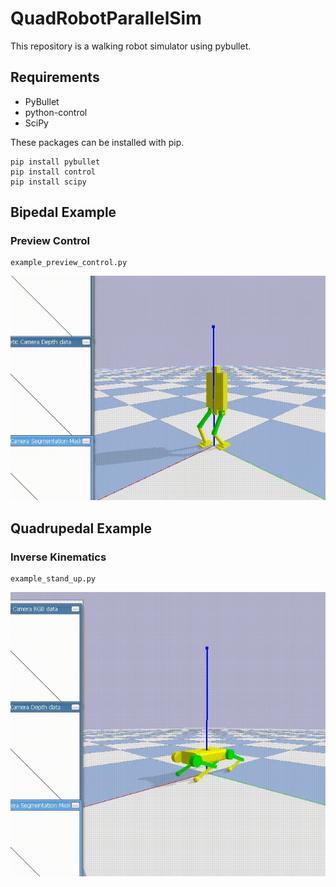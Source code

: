 # QuadRobotParallelSim

This repository is a walking robot simulator using pybullet.

## Requirements
 * PyBullet
 * python-control
 * SciPy

These packages can be installed with pip.
```
pip install pybullet
pip install control
pip install scipy
```



## Bipedal Example
### Preview Control
```
example_preview_control.py
```
![result](https://github.com/haruki1526/LeggedRobotsForBulletGifs/blob/master/bipedal/preview_control.gif)


## Quadrupedal Example
### Inverse Kinematics

```
example_stand_up.py
```
![result](https://github.com/haruki1526/LeggedRobotsForBulletGifs/blob/master/quadrupedal/inverse_kinematics.gif)
